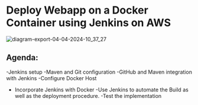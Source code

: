 # Deploy Webapp on a Docker Container using Jenkins on AWS
![diagram-export-04-04-2024-10_37_27](https://github.com/krishchadha/Devop_projects/assets/30497676/36f951d9-9267-4296-a612-8e9a181dbd15)

## Agenda:

  -Jenkins setup
  -Maven and Git configuration
  -GitHub and Maven integration with Jenkins
  -Configure Docker Host
- Incorporate Jenkins with Docker
  -Use Jenkins to automate the Build as well as the deployment procedure.
  -Test the implementation
  
